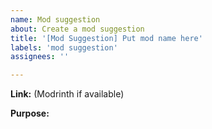 ```yaml
---
name: Mod suggestion
about: Create a mod suggestion
title: '[Mod Suggestion] Put mod name here'
labels: 'mod suggestion'
assignees: ''

---
```


**Link:** (Modrinth if available)


**Purpose:**

